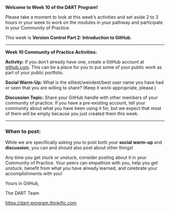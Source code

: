 **Welcome to Week 10 of the DART Program!**

Please take a moment to look at this week’s activities and set aside 2 to 3 hours in your week to work on the modules in your pathway and participate in your Community of Practice. 

This week is **Version Control Part 2: Introduction to GitHub**.

---

**Week 10 Community of Practice Activities:**

**Activity:** 
If you don’t already have one, create a GitHub account at [github.com](github.com). This can be a place for you to put some of your public work as part of your public portfolio. 

**Social Warm-Up:** 
What is the silliest/weirdest/best user name you have had or seen that you are willing to share? (Keep it work-appropriate, please.)

**Discussion Topic:** 
Share your GitHub handle with other members of your community of practice. If you have a pre-existing account, tell your community about what you have been using it for, but we expect that most of them will be empty because you just created them this week.


---

### **When to post:**

While we are specifically asking you to post both your **social warm-up** and **discussion**, you can and should also post about other things!

Any time you get stuck or unstuck, consider posting about it in your Community of Practice. Your peers can empathize with you, help you get unstuck, benefit from what you have already learned, and celebrate your accomplishments with you!

 Yours in GitHub, 

The DART Team

https://dart-program.thinkific.com
